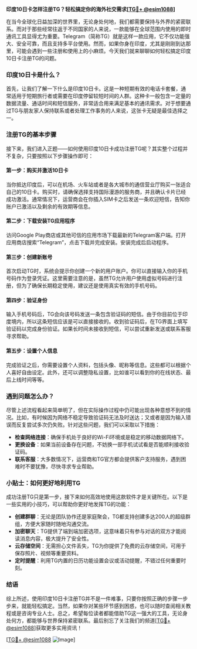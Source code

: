 **印度10日卡怎样注册TG？轻松搞定你的海外社交需求[[TG💪+ @esim1088](https://t.me/s/esim1088)]**

在当今全球化日益加深的世界里，无论身处何地，我们都需要保持与外界的紧密联系。而对于那些经常往返于不同国家的人来说，一款能够在全球范围内使用的即时通讯工具显得尤为重要。Telegram（简称TG）就是这样一款应用，它不仅功能强大、安全可靠，而且支持多平台使用。然而，如果你身在印度，尤其是刚刚到达那里，可能会遇到一些注册和使用上的小麻烦。今天我们就来聊聊如何轻松搞定印度10日卡注册TG的问题。

### 印度10日卡是什么？

首先，让我们了解一下什么是印度10日卡。这是一种短期有效的电话卡套餐，通常适用于短期旅行者或需要在印度停留较短时间的人群。这种卡一般包含一定量的数据流量、通话时间和短信服务，非常适合用来满足基本的通讯需求。对于想要通过TG与朋友家人保持联系或者处理工作事务的人来说，这张卡无疑是最佳选择之一。

### 注册TG的基本步骤

接下来，我们进入正题——如何使用印度10日卡成功注册TG呢？其实整个过程并不复杂，只要按照以下步骤操作即可：

#### 第一步：购买并激活10日卡
当你抵达印度后，可以在机场、火车站或者是各大城市的通信营业厅购买一张适合自己的10日卡。购买时，请确保选择支持国际漫游的服务商，并且确认卡片已经成功激活。通常情况下，运营商会在你插入SIM卡之后发送一条欢迎短信，告知你账户已激活以及剩余的有效期等信息。

#### 第二步：下载安装TG应用程序
访问Google Play商店或其他可信的应用市场下载最新的Telegram客户端。打开应用商店搜索“Telegram”，点击下载并完成安装。安装完成后启动程序。

#### 第三步：创建新账号
首次启动TG时，系统会提示你创建一个新的用户账户。你可以直接输入你的手机号码作为登录凭证。这里需要注意的是，虽然TG允许用户使用虚拟号码进行注册，但为了确保长期稳定使用，建议还是使用真实有效的手机号码。

#### 第四步：验证身份
输入手机号码后，TG会向该号码发送一条包含验证码的短信。由于你目前位于印度境内，所以这条短信应该是可以直接接收的。收到验证码后，在TG界面上填写验证码以完成身份验证。如果长时间未接收到短信，可以尝试重新发送或联系客服寻求帮助。

#### 第五步：设置个人信息
完成验证之后，你需要设置个人资料，包括头像、昵称等信息。这些都可以根据个人喜好自由设定。此外，还可以调整隐私设置，比如谁可以看到你的在线状态、最后上线时间等等。

### 遇到问题怎么办？

尽管上述流程看起来简单明了，但在实际操作过程中仍可能出现各种意想不到的情况。比如，有时候因为网络不稳定导致验证码无法及时送达；又或者是因为输入错误而反复尝试多次仍失败。针对这些问题，我们可以采取以下措施：

- **检查网络连接**：确保手机处于良好的Wi-Fi环境或是稳定的移动数据网络下。
- **更换设备**：如果当前设备存在问题，不妨换一部手机试试看是否能顺利接收验证码。
- **联系客服**：大多数情况下，运营商和TG官方都会提供客户支持服务，遇到困难时不要犹豫，尽快寻求专业帮助。

### 小贴士：如何更好地利用TG

成功注册TG只是第一步，接下来如何高效地使用这款软件才是关键所在。以下是一些实用的小技巧，可以帮助你更好地发挥TG的功能：

- **创建群聊**：无论是团队协作还是家庭聚会，TG都支持创建多达200人的超级群组，方便大家随时随地沟通交流。
- **加密聊天**：TG提供了端到端加密选项，这意味着只有参与对话的双方才能阅读消息内容，极大提升了安全性。
- **云存储空间**：无需担心文件丢失，TG为你提供了免费的云存储空间，可用于保存照片、视频等重要资料。
- **定时提醒**：利用TG内置的日历功能设置会议或活动提醒，不错过任何重要时刻。

### 结语

综上所述，使用印度10日卡注册TG并不是一件难事，只要你按照正确的步骤一步步来，就能轻松搞定。当然，如果你对某些环节感到困惑，也可以随时查阅相关教程或是咨询专业人士。总之，希望每位读者都能借助TG这一强大的工具，无论身处何方，都能够与世界保持紧密联系。最后别忘了关注我们的频道[[TG💪+ @esim1088](https://t.me/s/esim1088)]获取更多实用资讯！

[[TG💪+ @esim1088](https://t.me/s/esim1088) ![Image](https://i.postimg.cc/4NQfJmqS/Snipaste-2025-05-13-00-14-12.png)]